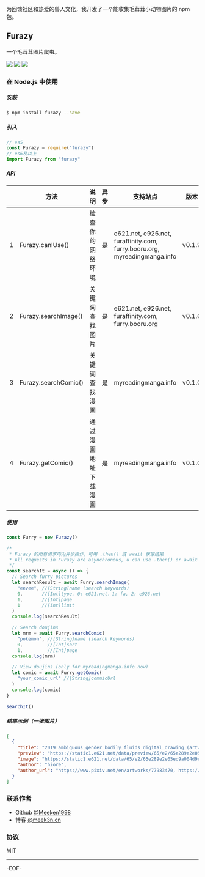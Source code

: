 为回馈社区和热爱的兽人文化，我开发了一个能收集毛茸茸小动物图片的 npm 包。

## Furazy

一个毛茸茸图片爬虫。

[![][1]](https://www.npmjs.com/package/furazy)
[![][2]](https://github.com/Meeken1998/furazy-spider)
[![][3]](https://npm.runkit.com/furazy)

<!-- [在 runkit 中调试](https://npm.runkit.com/furazy) / [查看 NPM](https://www.npmjs.com/package/furazy) / [查看 Github](https://github.com/Meeken1998/furazy-spider/issues) -->

### 在 Node.js 中使用

##### 安装

```bash
$ npm install furazy --save
```

##### 引入

```js
// es5
const Furazy = require("furazy")
// es6及以上
import Furazy from "furazy"
```

##### API

|     | 方法                 | 说明                 | 异步 | 支持站点                                                                  | 版本   |
| --- | -------------------- | -------------------- | ---- | ------------------------------------------------------------------------- | ------ |
| 1   | Furazy.canIUse()     | 检查你的网络环境     | 是   | e621.net, e926.net, furaffinity.com, furry.booru.org, myreadingmanga.info | v0.1.9 |
| 2   | Furazy.searchImage() | 关键词查找图片       | 是   | e621.net, e926.net, furaffinity.com, furry.booru.org                      | v0.1.6 |
| 3   | Furazy.searchComic() | 关键词查找漫画       | 是   | myreadingmanga.info                                                       | v0.1.0 |
| 4   | Furazy.getComic()    | 通过漫画地址下载漫画 | 是   | myreadingmanga.info                                                       | v0.1.0 |

##### 使用

```js
const Furry = new Furazy()

/*
 * Furazy 的所有请求均为异步操作，可用 .then() 或 await 获取结果
 * All requests in Furazy are asynchronous, u can use .then() or await to get results.
 */
const searchIt = async () => {
  // Search furry pictures
  let searchResult = await Furry.searchImage(
    "eevee", //[String]name (search keywords)
    0,       //[Int]type, 0: e621.net，1: fa, 2: e926.net
    1,       //[Int]page
    1        //[Int]limit
  )
  console.log(searchResult)

  // Search doujins
  let mrm = await Furry.searchComic(
    "pokemon", //[String]name (search keywords)
    0,         //[Int]sort
    1,         //[Int]page
  console.log(mrm)

  // View doujins (only for myreadingmanga.info now)
  let comic = await Furry.getComic(
    "your_comic_url" //[String]commicUrl
  )
  console.log(comic)
}

searchIt()
```

##### 结果示例（一张图片）

```json
[
  {
    "title": "2019 ambiguous_gender bodily_fluids digital_drawing_(artwork) digital_media_(artwork) dragon dragonite drooling duo eevee feral hiore hi_res imminent_vore larger_pred licking licking_lips macro mammal nintendo oral_vore pokémon pokémon_(species) saliva simple_background size_difference slightly_chubby soft_vore tongue tongue_out video_games vore white_background",
    "preview": "https://static1.e621.net/data/preview/65/e2/65e289e2e05ed9a004d9e18fefda2962.jpg",
    "image": "https://static1.e621.net/data/65/e2/65e289e2e05ed9a004d9e18fefda2962.png",
    "author": "hiore",
    "author_url": "https://www.pixiv.net/en/artworks/77983470, https://i.pximg.net/img-original/img/2019/11/25/03/37/25/77983470_p2.png, https://www.pixiv.net/member.php?id=45363288, https://twitter.com/D0Sd0ou3fm1R1rB/status/1196483299465519105"
  }
]
```

### 联系作者

- Github [@Meeken1998](https://github.com/Meeken1998)
- 博客 [@meek3n.cn](https://meek3n.cn)

### 协议

MIT

[1]: https://img.shields.io/npm/v/furazy.svg
[2]: https://img.shields.io/github/license/meeken1998/furazy-spider
[3]: https://img.shields.io/badge/runkit-%E8%B0%83%E8%AF%95-blue

---

-EOF-
